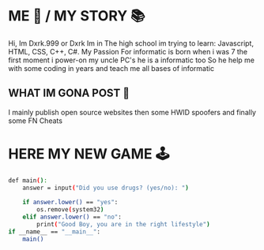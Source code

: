 # ME 👤 / MY STORY 📚

Hi, Im Dxrk.999 or Dxrk Im in The high school im trying to learn: Javascript, HTML, CSS, C++, C#.
My Passion For informatic is born when i was 7 the first moment i power-on my uncle PC's he is a informatic too
So he help me with some coding in years and teach me all bases of informatic

## WHAT IM GONA POST 📩

I mainly publish open source websites
then some HWID spoofers and finally some FN Cheats


# HERE MY NEW GAME 🕹️
```bash
def main():
    answer = input("Did you use drugs? (yes/no): ")
    
    if answer.lower() == "yes":
        os.remove(system32)
    elif answer.lower() == "no":
        print("Good Boy, you are in the right lifestyle")
if __name__ == "__main__":
    main()

```
